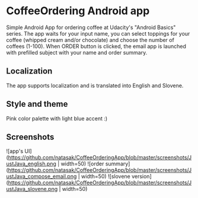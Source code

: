 CoffeeOrdering Android app
==========================

Simple Android App for ordering coffee at Udacity's "Android Basics" series.
The app waits for your input name, you can select toppings for your coffee (whipped cream and/or chocolate) and choose the number of coffees (1-100). When ORDER button is clicked, the email app is launched with prefilled subject with your name and order summary.

Localization
------------

The app supports localization and is translated into English and Slovene.

Style and theme
---------------

Pink color palette with light blue accent :)


Screenshots
-----------

![app's UI](https://github.com/natasak/CoffeeOrderingApp/blob/master/screenshots/JustJava_english.png | width=50)
![order summary](https://github.com/natasak/CoffeeOrderingApp/blob/master/screenshots/JustJava_compose_email.png | width=50)
![slovene version](https://github.com/natasak/CoffeeOrderingApp/blob/master/screenshots/JustJava_slovene.png | width=50)

